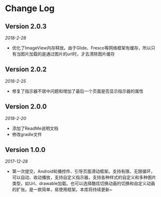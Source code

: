 Change Log
==========

## Version 2.0.3

_2018-2-28_

 * 优化了ImageView内存释放。由于Glide、Fresco等网络框架有缓存，所以只有当图片加载的是通过图片的url时，才去清除图片缓存 


## Version 2.0.2

_2018-2-25_

 * 修复了指示器不居中问题和增加了最后一个页面是否显示指示器的属性

## Version 2.0.0

_2018-2-20_

 * 添加了ReadMe说明文档
 * 修改gradle文件


## Version 1.0.0

_2017-12-28_

 * 第一次提交，Android轮播控件、引导页面滑动框架。支持有限、无限循环，可以自动、收动播放，支持自定义指示器，支持各种样式的自定义和多种图片类型，如Url、drawable加载。也可以选择酷炫切换动画的切换和自定义动画的扩张。是一款简单，易使用框架。本库将持续更新~ 

